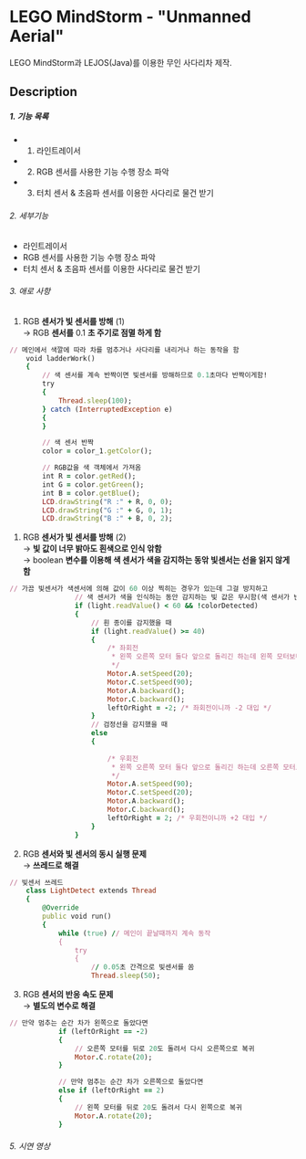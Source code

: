 # LEGO MindStorm - "Unmanned Aerial"

LEGO MindStorm과 LEJOS(Java)를 이용한 무인 사다리차 제작.

## Description

##### 1. 기능 목록

* 1. 라인트레이서
* 2. RGB 센서를 사용한 기능 수행 장소 파악
* 3. 터치 센서 & 초음파 센서를 이용한 사다리로 물건 받기

###### 2. 세부기능
+  라인트레이서 
+  RGB 센서를 사용한 기능 수행 장소 파악
+  터치 센서 & 초음파 센서를 이용한 사다리로 물건 받기


###### 3. 애로 사항

1. RGB **센서가 빛 센서를 방해** (1)  
→ RGB **센서를** 0.1 **초 주기로 점멸 하게 함**

```ruby
// 메인에서 색깔에 따라 차를 멈추거나 사다리를 내리거나 하는 동작을 함
	void ladderWork()
	{
		// 색 센서를 계속 반짝이면 빛센서를 방해하므로 0.1초마다 반짝이게함!
		try
		{
			Thread.sleep(100);
		} catch (InterruptedException e)
		{
		}

		// 색 센서 반짝
		color = color_1.getColor();

		// RGB값을 색 객체에서 가져옴
		int R = color.getRed();
		int G = color.getGreen();
		int B = color.getBlue();
		LCD.drawString("R :" + R, 0, 0);
		LCD.drawString("G :" + G, 0, 1);
		LCD.drawString("B :" + B, 0, 2);
```

1. RGB **센서가 빛 센서를 방해** (2)  
→ **빛 값이 너무 밝아도 흰색으로 인식 앆함**  
→ boolean **변수를 이용해 색 센서가 색을 감지하는 동앆 빛센서는 선을 읽지
않게 함**

```ruby
// 가끔 빛센서가 색센서에 의해 값이 60 이상 찍히는 경우가 있는데 그걸 방지하고
				// 색 센서가 색을 인식하는 동안 감지하는 빛 값은 무시함(색 센서가 반짝여서 정확한 값이 아니므로)
				if (light.readValue() < 60 && !colorDetected)
				{
					// 흰 종이를 감지했을 때
					if (light.readValue() >= 40)
					{
						/* 좌회전
						 * 왼쪽 오른쪽 모터 둘다 앞으로 돌리긴 하는데 왼쪽 모터보다 오른쪽 모터를 더 빨리 돌려서 왼쪽으로 회전하게 함
						 */
						Motor.A.setSpeed(20);
						Motor.C.setSpeed(90);
						Motor.A.backward();
						Motor.C.backward();
						leftOrRight = -2; /* 좌회전이니까 -2 대입 */
					}
					// 검정선을 감지했을 때
					else
					{
						 
						/* 우회전
						 * 왼쪽 오른쪽 모터 둘다 앞으로 돌리긴 하는데 오른쪽 모터보다 왼쪽 모터를 더 빨리 돌려서 오른쪽으로 회전하게 함
						 */
						Motor.A.setSpeed(90);
						Motor.C.setSpeed(20);
						Motor.A.backward();
						Motor.C.backward();
						leftOrRight = 2; /* 우회전이니까 +2 대입 */
					}
				}
```


2. RGB **센서와 빛 센서의 동시 실행 문제**  
→ **쓰레드로 해결**
```ruby
// 빛센서 쓰레드
	class LightDetect extends Thread
	{
		@Override
		public void run()
		{
			while (true) // 메인이 끝날때까지 계속 동작
			{
				try
				{
					// 0.05초 간격으로 빛센서를 쏨
					Thread.sleep(50);
```
3. RGB **센서의 반응 속도 문제**  
→ **별도의 변수로 해결**
```ruby
// 만약 멈추는 순간 차가 왼쪽으로 돌았다면
			if (leftOrRight == -2)
			{
				// 오른쪽 모터를 뒤로 20도 돌려서 다시 오른쪽으로 복귀
				Motor.C.rotate(20);
			}

			// 만약 멈추는 순간 차가 오른쪽으로 돌았다면
			else if (leftOrRight == 2)
			{
				// 왼쪽 모터를 뒤로 20도 돌려서 다시 왼쪽으로 복귀
				Motor.A.rotate(20);
			}
```

###### 5. 시연 영상


